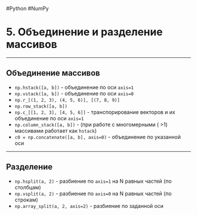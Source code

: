 #Python #NumPy

# 5. Объединение и разделение массивов

---

## Объединение массивов

- `np.hstack([a, b])` - объединение по оси `axis=1`
- `np.vstack([a, b])` - объединение по оси `axis=0`
- `np.r_[(1, 2, 3), (4, 5, 6)], [(7, 8, 9)]` 
- `np.row_stack([a, b])`
- `np.c_[[1, 2, 3], [4, 5, 6]]` - транспорирование векторов и их объединение по оси `axis=1` 
- `np.column_stack([a, b])` - (при работе с многомерными ( >1) массивами работает как `hstack`)
- `c0 = np.concatenate([a, b], axis=0)` - объединение по указанной оси

---

## Разделение

- `np.hsplit(a, 2)` - разбиение по `axis=1` на N равных частей (по столбцам)
- `np.vsplit(a, 2)` - разбиение по `axis=0` на N равных частей (по строкам)
- `np.array_split(a, 2, axis=2)` - разбиение по заданной оси
